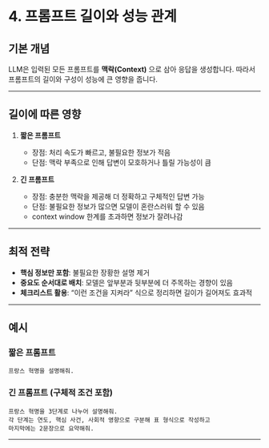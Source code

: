 # 4. 프롬프트 길이와 성능 관계

## 기본 개념

LLM은 입력된 모든 프롬프트를 **맥락(Context)** 으로 삼아 응답을 생성합니다.
따라서 프롬프트의 길이와 구성이 성능에 큰 영향을 줍니다.

---

## 길이에 따른 영향

1. **짧은 프롬프트**

   * 장점: 처리 속도가 빠르고, 불필요한 정보가 적음
   * 단점: 맥락 부족으로 인해 답변이 모호하거나 틀릴 가능성이 큼

2. **긴 프롬프트**

   * 장점: 충분한 맥락을 제공해 더 정확하고 구체적인 답변 가능
   * 단점: 불필요한 정보가 많으면 모델이 혼란스러워 할 수 있음
   * context window 한계를 초과하면 정보가 잘려나감

---

## 최적 전략

* **핵심 정보만 포함**: 불필요한 장황한 설명 제거
* **중요도 순서대로 배치**: 모델은 앞부분과 뒷부분에 더 주목하는 경향이 있음
* **체크리스트 활용**: “이런 조건을 지켜라” 식으로 정리하면 길이가 길어져도 효과적

---

## 예시

### 짧은 프롬프트

```text
프랑스 혁명을 설명해줘.
```

### 긴 프롬프트 (구체적 조건 포함)

```text
프랑스 혁명을 3단계로 나누어 설명해줘. 
각 단계는 연도, 핵심 사건, 사회적 영향으로 구분해 표 형식으로 작성하고 
마지막에는 2문장으로 요약해줘.
```

---
